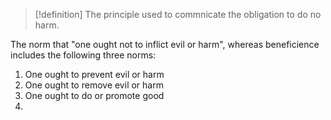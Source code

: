 >[!definition]
>The principle used to commnicate the obligation to do no harm. 

The norm that "one ought not to inflict evil or harm", whereas beneficience includes the following three norms:
1. One ought to prevent evil or harm
2. One ought to remove evil or harm
3. One ought to do or promote good
4. 